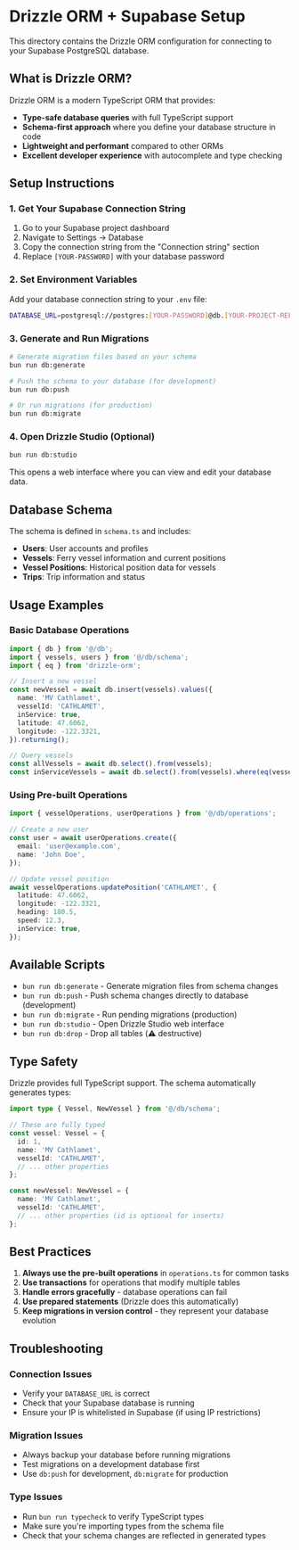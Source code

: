 # Drizzle ORM + Supabase Setup

This directory contains the Drizzle ORM configuration for connecting to your Supabase PostgreSQL database.

## What is Drizzle ORM?

Drizzle ORM is a modern TypeScript ORM that provides:
- **Type-safe database queries** with full TypeScript support
- **Schema-first approach** where you define your database structure in code
- **Lightweight and performant** compared to other ORMs
- **Excellent developer experience** with autocomplete and type checking

## Setup Instructions

### 1. Get Your Supabase Connection String

1. Go to your Supabase project dashboard
2. Navigate to Settings → Database
3. Copy the connection string from the "Connection string" section
4. Replace `[YOUR-PASSWORD]` with your database password

### 2. Set Environment Variables

Add your database connection string to your `.env` file:

```bash
DATABASE_URL=postgresql://postgres:[YOUR-PASSWORD]@db.[YOUR-PROJECT-REF].supabase.co:5432/postgres
```

### 3. Generate and Run Migrations

```bash
# Generate migration files based on your schema
bun run db:generate

# Push the schema to your database (for development)
bun run db:push

# Or run migrations (for production)
bun run db:migrate
```

### 4. Open Drizzle Studio (Optional)

```bash
bun run db:studio
```

This opens a web interface where you can view and edit your database data.

## Database Schema

The schema is defined in `schema.ts` and includes:

- **Users**: User accounts and profiles
- **Vessels**: Ferry vessel information and current positions
- **Vessel Positions**: Historical position data for vessels
- **Trips**: Trip information and status

## Usage Examples

### Basic Database Operations

```typescript
import { db } from '@/db';
import { vessels, users } from '@/db/schema';
import { eq } from 'drizzle-orm';

// Insert a new vessel
const newVessel = await db.insert(vessels).values({
  name: 'MV Cathlamet',
  vesselId: 'CATHLAMET',
  inService: true,
  latitude: 47.6062,
  longitude: -122.3321,
}).returning();

// Query vessels
const allVessels = await db.select().from(vessels);
const inServiceVessels = await db.select().from(vessels).where(eq(vessels.inService, true));
```

### Using Pre-built Operations

```typescript
import { vesselOperations, userOperations } from '@/db/operations';

// Create a new user
const user = await userOperations.create({
  email: 'user@example.com',
  name: 'John Doe',
});

// Update vessel position
await vesselOperations.updatePosition('CATHLAMET', {
  latitude: 47.6062,
  longitude: -122.3321,
  heading: 180.5,
  speed: 12.3,
  inService: true,
});
```

## Available Scripts

- `bun run db:generate` - Generate migration files from schema changes
- `bun run db:push` - Push schema changes directly to database (development)
- `bun run db:migrate` - Run pending migrations (production)
- `bun run db:studio` - Open Drizzle Studio web interface
- `bun run db:drop` - Drop all tables (⚠️ destructive)

## Type Safety

Drizzle provides full TypeScript support. The schema automatically generates types:

```typescript
import type { Vessel, NewVessel } from '@/db/schema';

// These are fully typed
const vessel: Vessel = {
  id: 1,
  name: 'MV Cathlamet',
  vesselId: 'CATHLAMET',
  // ... other properties
};

const newVessel: NewVessel = {
  name: 'MV Cathlamet',
  vesselId: 'CATHLAMET',
  // ... other properties (id is optional for inserts)
};
```

## Best Practices

1. **Always use the pre-built operations** in `operations.ts` for common tasks
2. **Use transactions** for operations that modify multiple tables
3. **Handle errors gracefully** - database operations can fail
4. **Use prepared statements** (Drizzle does this automatically)
5. **Keep migrations in version control** - they represent your database evolution

## Troubleshooting

### Connection Issues
- Verify your `DATABASE_URL` is correct
- Check that your Supabase database is running
- Ensure your IP is whitelisted in Supabase (if using IP restrictions)

### Migration Issues
- Always backup your database before running migrations
- Test migrations on a development database first
- Use `db:push` for development, `db:migrate` for production

### Type Issues
- Run `bun run typecheck` to verify TypeScript types
- Make sure you're importing types from the schema file
- Check that your schema changes are reflected in generated types 